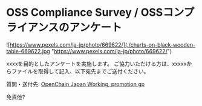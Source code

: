 # OSS Compliance Survey / OSSコンプライアンスのアンケート

![https://www.pexels.com/ja-jp/photo/669622/](./charts-on-black-wooden-table-669622.jpg "https://www.pexels.com/ja-jp/photo/669622/")  

xxxxを目的としたアンケートを実施します。
ご協力いただける方は、xxxxxからファイルを取得して記入、以下宛先までご送付ください。  

質問・送付先: [OpenChain Japan Working, promotion gp](mailto:foo@bar.baz)  

免責他?

